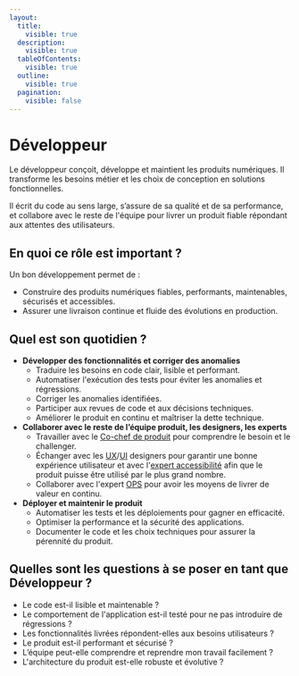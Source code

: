 ```yaml
---
layout:
  title:
    visible: true
  description:
    visible: true
  tableOfContents:
    visible: true
  outline:
    visible: true
  pagination:
    visible: false
---
```


# Développeur

Le développeur conçoit, développe et maintient les produits numériques. Il transforme les besoins métier et les choix de conception en solutions fonctionnelles.

Il écrit du code au sens large, s’assure de sa qualité et de sa performance, et collabore avec le reste de l'équipe pour livrer un produit fiable répondant aux attentes des utilisateurs.

## En quoi ce rôle est important ?

Un bon développement permet de :

* Construire des produits numériques fiables, performants, maintenables, sécurisés et accessibles.
* Assurer une livraison continue et fluide des évolutions en production.

## Quel est son quotidien ?

* **Développer des fonctionnalités et corriger des anomalies**
  * Traduire les besoins en code clair, lisible et performant.
  * Automatiser l'exécution des tests pour éviter les anomalies et régressions.
  * Corriger les anomalies identifiées.
  * Participer aux revues de code et aux décisions techniques.
  * Améliorer le produit en continu et maîtriser la dette technique.
* **Collaborer avec le reste de l’équipe produit, les designers, les experts**
  * Travailler avec le [Co-chef de produit](co-chef-produit.md) pour comprendre le besoin et le challenger.
  * Échanger avec les [UX](expert-en-recherche-utilisateur.md)/[UI](designer.md) designers pour garantir une bonne expérience utilisateur et avec l'[expert accessibilité](expert-accessibilite.md) afin que le produit puisse être utilisé par le plus grand nombre.
  * Collaborer avec l'expert [OPS](devops.md) pour avoir les moyens de livrer de valeur en continu.
* **Déployer et maintenir le produit**
  * Automatiser les tests et les déploiements pour gagner en efficacité.
  * Optimiser la performance et la sécurité des applications.
  * Documenter le code et les choix techniques pour assurer la pérennité du produit.

## Quelles sont les questions à se poser en tant que Développeur ?

* Le code est-il lisible et maintenable ?
* Le comportement de l'application est-il testé pour ne pas introduire de régressions ?
* Les fonctionnalités livrées répondent-elles aux besoins utilisateurs ?
* Le produit est-il performant et sécurisé ?
* L’équipe peut-elle comprendre et reprendre mon travail facilement ?
* L'architecture du produit est-elle robuste et évolutive ?
